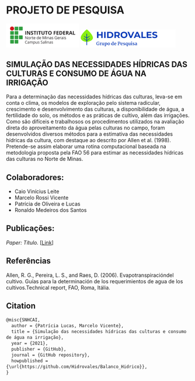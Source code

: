 # PROJETO DE PESQUISA
<img src="https://github.com/Hidrovales/Balanco_Hidrico/blob/main/Figuras/salinas_horizontal_jpg.jpg?raw=true" width="200"/>   <img src="https://github.com/Hidrovales/Balanco_Hidrico/blob/main/Figuras/logo_color_horizontal_small.png?raw=true" width="260"/>
## SIMULAÇÃO DAS NECESSIDADES HÍDRICAS DAS CULTURAS E CONSUMO DE ÁGUA NA IRRIGAÇÃO
Para a determinação das necessidades hídricas das culturas, leva-se em conta o clima, os modelos de exploração pelo sistema radicular, crescimento e desenvolvimento das culturas, a disponibilidade de água, a fertilidade do solo, os métodos e as práticas de cultivo, além das irrigações. Como são difíceis e trabalhosos os procedimentos utilizados na avaliação direta do aproveitamento da água pelas culturas no campo, foram desenvolvidos diversos métodos para a estimativa das necessidades hídricas da cultura, com destaque ao descrito por Allen et al. (1998). Pretende-se assim elaborar uma rotina computacional baseada na metodologia proposta pela FAO 56 para estimar as necessidades hídricas das culturas no Norte de Minas.

## Colaboradores:

- Caio Vinícius Leite
- Marcelo Rossi Vicente
- Patrícia de Oliveira e Lucas
- Ronaldo Medeiros dos Santos

## Publicações:
*Paper: Título.* [[Link]()]


## Referências

Allen, R. G., Pereira, L. S., and Raes, D. (2006). Evapotranspiracióndel cultivo. Guías para la determinación de los requerimientos de agua de los cultivos.Technical report, FAO, Roma, Itália.

## Citation

```
@misc{SNHCAI,
  author = {Patrícia Lucas, Marcelo Vicente},
  title = {Simulação das necessidades hídricas das culturas e consumo de água na irrigação},
  year = {2021},
  publisher = {GitHub},
  journal = {GitHub repository},
  howpublished = {\url{https://github.com/Hidrovales/Balanco_Hidrico}},
}
```

